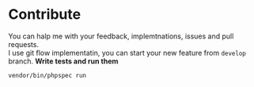# Contribute
You can halp me with your feedback, implemtnations, issues and pull requests.  
I use git flow implementatin, you can start your new feature from `develop` branch.
**Write tests and run them**
```bash
vendor/bin/phpspec run
```
